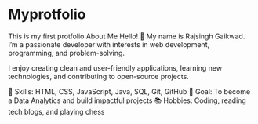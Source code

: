# Myprotfolio
This is my first protfolio
About Me
Hello! 👋 My name is Rajsingh Gaikwad. I’m a passionate developer with interests in web development, programming, and problem-solving.

I enjoy creating clean and user-friendly applications, learning new technologies, and contributing to open-source projects.

🚀 Skills: HTML, CSS, JavaScript, Java, SQL, Git, GitHub
🎯 Goal: To become a Data Analytics and build impactful projects
📚 Hobbies: Coding, reading tech blogs, and playing chess
